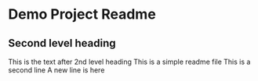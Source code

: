 # Demo Project Readme
## Second level heading
This is the text after 2nd level heading
This is a simple readme file
This is a second line
A new line is here
